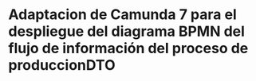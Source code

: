 # Adaptacion de Camunda 7 para el despliegue del diagrama BPMN del flujo de información del proceso de produccionDTO
